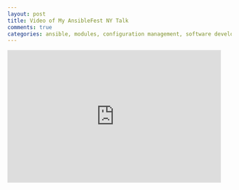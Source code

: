 ```yaml
---
layout: post
title: Video of My AnsibleFest NY Talk
comments: true
categories: ansible, modules, configuration management, software development, automated testing, code coverage, agile, tdd, bdd
---
```


<iframe allowtransparency="true" frameborder="0" scrolling="no" class="wistia_embed" name="wistia_embed" src="https://fast.wistia.com/embed/iframe/qe6c0oe4q7" width="480" height="298"></iframe>
